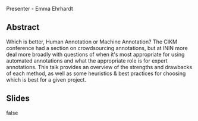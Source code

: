 Presenter - Emma Ehrhardt

## Abstract

Which is better, Human Annotation or Machine Annotation?  The CIKM conference had a section on crowdsourcing annotations, but at ININ more deal more broadly with questions of when it's most appropriate for using automated annotations and what the appropriate role is for expert annotations.  This talk provides an overview of the strengths and drawbacks of each method, as well as some heuristics & best practices for choosing which is best for a given project.

## Slides

false

 
